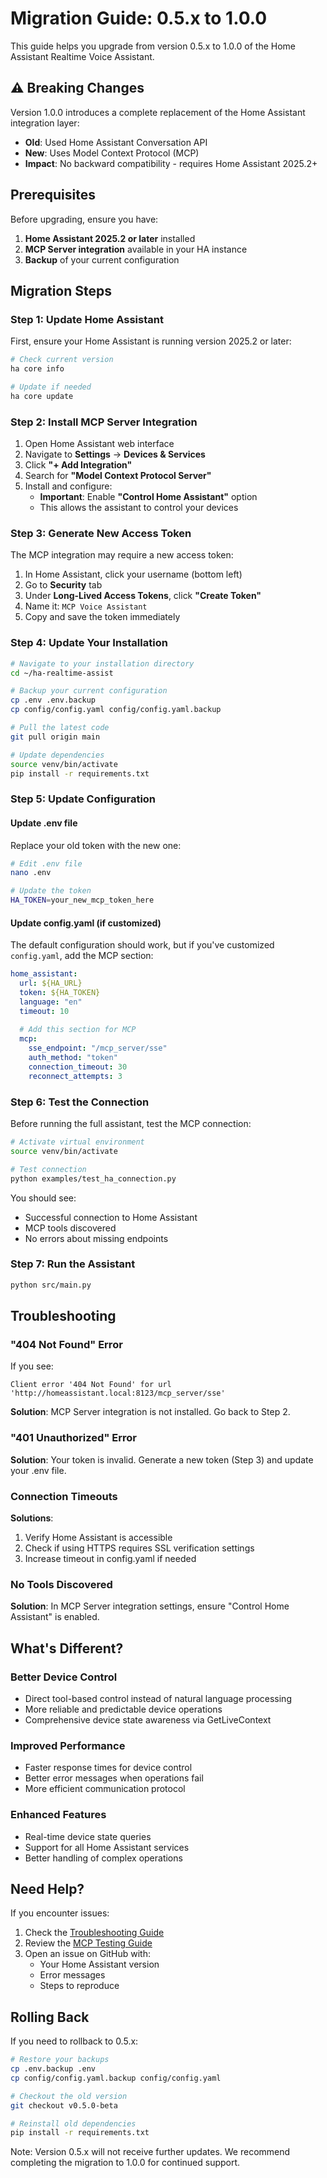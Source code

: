 # Migration Guide: 0.5.x to 1.0.0

This guide helps you upgrade from version 0.5.x to 1.0.0 of the Home Assistant Realtime Voice Assistant.

## ⚠️ Breaking Changes

Version 1.0.0 introduces a complete replacement of the Home Assistant integration layer:

- **Old**: Used Home Assistant Conversation API
- **New**: Uses Model Context Protocol (MCP)
- **Impact**: No backward compatibility - requires Home Assistant 2025.2+

## Prerequisites

Before upgrading, ensure you have:

1. **Home Assistant 2025.2 or later** installed
2. **MCP Server integration** available in your HA instance
3. **Backup** of your current configuration

## Migration Steps

### Step 1: Update Home Assistant

First, ensure your Home Assistant is running version 2025.2 or later:

```bash
# Check current version
ha core info

# Update if needed
ha core update
```

### Step 2: Install MCP Server Integration

1. Open Home Assistant web interface
2. Navigate to **Settings** → **Devices & Services**
3. Click **"+ Add Integration"**
4. Search for **"Model Context Protocol Server"**
5. Install and configure:
   - **Important**: Enable **"Control Home Assistant"** option
   - This allows the assistant to control your devices

### Step 3: Generate New Access Token

The MCP integration may require a new access token:

1. In Home Assistant, click your username (bottom left)
2. Go to **Security** tab
3. Under **Long-Lived Access Tokens**, click **"Create Token"**
4. Name it: `MCP Voice Assistant`
5. Copy and save the token immediately

### Step 4: Update Your Installation

```bash
# Navigate to your installation directory
cd ~/ha-realtime-assist

# Backup your current configuration
cp .env .env.backup
cp config/config.yaml config/config.yaml.backup

# Pull the latest code
git pull origin main

# Update dependencies
source venv/bin/activate
pip install -r requirements.txt
```

### Step 5: Update Configuration

#### Update .env file

Replace your old token with the new one:

```bash
# Edit .env file
nano .env

# Update the token
HA_TOKEN=your_new_mcp_token_here
```

#### Update config.yaml (if customized)

The default configuration should work, but if you've customized `config.yaml`, add the MCP section:

```yaml
home_assistant:
  url: ${HA_URL}
  token: ${HA_TOKEN}
  language: "en"
  timeout: 10
  
  # Add this section for MCP
  mcp:
    sse_endpoint: "/mcp_server/sse"
    auth_method: "token"
    connection_timeout: 30
    reconnect_attempts: 3
```

### Step 6: Test the Connection

Before running the full assistant, test the MCP connection:

```bash
# Activate virtual environment
source venv/bin/activate

# Test connection
python examples/test_ha_connection.py
```

You should see:
- Successful connection to Home Assistant
- MCP tools discovered
- No errors about missing endpoints

### Step 7: Run the Assistant

```bash
python src/main.py
```

## Troubleshooting

### "404 Not Found" Error

If you see:
```
Client error '404 Not Found' for url 'http://homeassistant.local:8123/mcp_server/sse'
```

**Solution**: MCP Server integration is not installed. Go back to Step 2.

### "401 Unauthorized" Error

**Solution**: Your token is invalid. Generate a new token (Step 3) and update your .env file.

### Connection Timeouts

**Solutions**:
1. Verify Home Assistant is accessible
2. Check if using HTTPS requires SSL verification settings
3. Increase timeout in config.yaml if needed

### No Tools Discovered

**Solution**: In MCP Server integration settings, ensure "Control Home Assistant" is enabled.

## What's Different?

### Better Device Control
- Direct tool-based control instead of natural language processing
- More reliable and predictable device operations
- Comprehensive device state awareness via GetLiveContext

### Improved Performance
- Faster response times for device control
- Better error messages when operations fail
- More efficient communication protocol

### Enhanced Features
- Real-time device state queries
- Support for all Home Assistant services
- Better handling of complex operations

## Need Help?

If you encounter issues:

1. Check the [Troubleshooting Guide](docs/TROUBLESHOOTING.md)
2. Review the [MCP Testing Guide](docs/MCP_TESTING_GUIDE.md)
3. Open an issue on GitHub with:
   - Your Home Assistant version
   - Error messages
   - Steps to reproduce

## Rolling Back

If you need to rollback to 0.5.x:

```bash
# Restore your backups
cp .env.backup .env
cp config/config.yaml.backup config/config.yaml

# Checkout the old version
git checkout v0.5.0-beta

# Reinstall old dependencies
pip install -r requirements.txt
```

Note: Version 0.5.x will not receive further updates. We recommend completing the migration to 1.0.0 for continued support.
